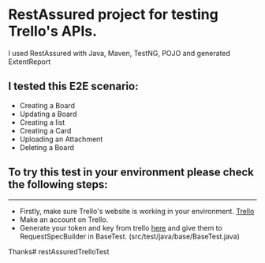 # RestAssured project for testing Trello's APIs.

I used RestAssured with Java, Maven, TestNG, POJO
and generated ExtentReport

## I tested this E2E scenario:
* Creating a Board
* Updating a Board
* Creating a list
* Creating a Card
* Uploading an Attachment
* Deleting a Board


## To try this test in your environment please check the following steps:
___
* Firstly, make sure Trello's website is working in your environment.
  [Trello](https://api.trello.com)
* Make an account on Trello.
* Generate your token and key from trello [here](https://trello.com/app-key) and give them to RequestSpecBuilder in BaseTest. (src/test/java/base/BaseTest.java)



Thanks#   r e s t A s s u r e d T r e l l o T e s t  
 